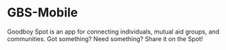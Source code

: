 # GBS-Mobile
Goodboy Spot is an app for connecting individuals, mutual aid groups, and communities. Got something? Need something? Share it on the Spot!
